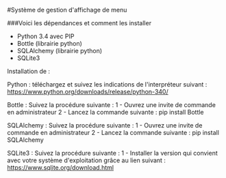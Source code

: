
#Système de gestion d'affichage de menu



###Voici les dépendances et comment les installer

- Python 3.4 avec PIP
- Bottle (librairie python)
- SQLAlchemy (librairie python)
- SQLite3

Installation de :

Python : téléchargez et suivez les indications de l'interpréteur suivant : 
https://www.python.org/downloads/release/python-340/

Bottle : Suivez la procédure suivante :
1 - Ouvrez une invite de commande en administrateur
2 - Lancez la commande suivante : pip install Bottle

SQLAlchemy : Suivez la procédure suivante :
1 - Ouvrez une invite de commande en administrateur
2 - Lancez la commande suivante : pip install SQLAlchemy

SQLite3 : Suivez la procédure suivante :
1 - Installer la version qui convient avec votre système d'exploitation grâce au lien suivant : https://www.sqlite.org/download.html